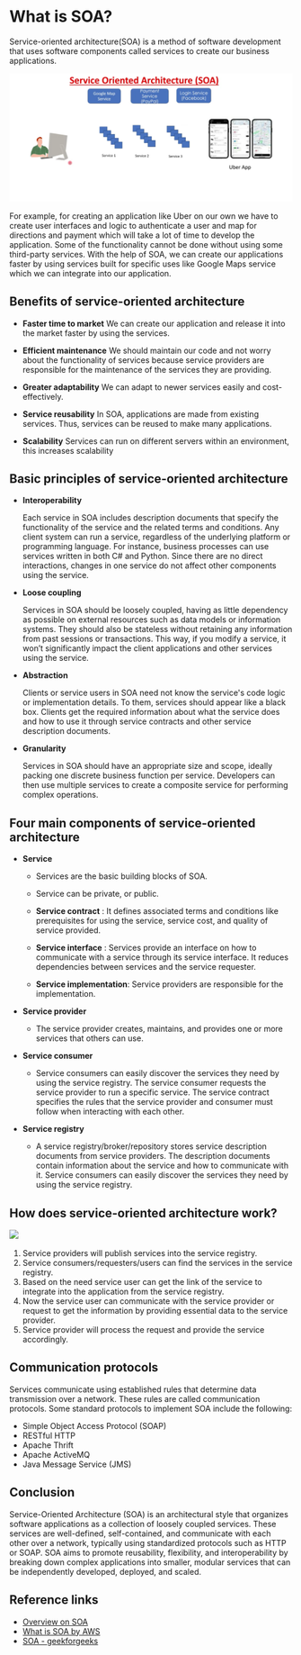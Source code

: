 # What is SOA?

Service-oriented architecture(SOA) is a method of software development that uses software components called services to create our business applications.

<img src='../images/soa-example.png' >

For example, for creating an application like Uber on our own we have to create user interfaces and logic to authenticate a user and map for directions and payment which will take a lot of time to develop the application. Some of the functionality cannot be done without using some third-party services. With the help of SOA, we can create our applications faster by using services built for specific uses like Google Maps service which we can integrate into our application.

## Benefits of service-oriented architecture

 - **Faster time to market** 
    We can create our application and release it into the market faster by using the services.

 - **Efficient maintenance**
    We should maintain our code and not worry about the functionality of services because service providers are responsible for the maintenance of the services they are providing.
  
 - **Greater adaptability**
    We can adapt to newer services easily and cost-effectively.

 - **Service reusability**
  In SOA, applications are made from existing services. Thus, services can be reused to make many applications.
 - **Scalability**
   Services can run on different servers within an environment, this increases scalability

## Basic principles of service-oriented architecture

- **Interoperability** 

    Each service in SOA includes description documents that specify the functionality of the service and the related terms and conditions. Any client system can run a service, regardless of the underlying platform or programming language. For instance, business processes can use services written in both C# and Python. Since there are no direct interactions, changes in one service do not affect other components using the service.

- **Loose coupling**

   Services in SOA should be loosely coupled, having as little dependency as possible on external resources such as data models or information systems. They should also be stateless without retaining any information from past sessions or transactions. This way, if you modify a service, it won’t significantly impact the client applications and other services using the service.

 - **Abstraction**
  
   Clients or service users in SOA need not know the service's code logic or implementation details. To them, services should appear like a black box. Clients get the required information about what the service does and how to use it through service contracts and other service description documents.

 - **Granularity**
  
    Services in SOA should have an appropriate size and scope, ideally packing one discrete
    business function per service. Developers can then use multiple services to create a composite service for performing complex operations.

## Four main components of service-oriented architecture

 - **Service**
    - Services are the basic building blocks of SOA. 
    - Service can be private, or public.
    - **Service contract** :
     It defines associated terms and conditions like prerequisites for using the service, service cost, and quality of service provided.
    - **Service interface** :
    Services provide an interface on how to communicate with a service through its service interface. It reduces dependencies between services and the service requester. 

    - **Service implementation**:
    Service providers are responsible for the implementation.

  - **Service provider**
    - The service provider creates, maintains, and provides one or more services that others can use.

  - **Service consumer**
    - Service consumers can easily discover the services they need by using the service registry. The service consumer requests the service provider to run a specific service. The service contract specifies the rules that the service provider and consumer must follow when interacting with each other.
  
  - **Service registry**
    - A service registry/broker/repository stores service description documents from service providers. The description documents contain information about the service and how to communicate with it. Service consumers can easily discover the services they need by using the service registry.

 ## How does service-oriented architecture work?

<img src='https://litux.nl/mirror/buildingwebserviceswithjava/FILES/01fig01.gif'>

  1. Service providers will publish services into the service registry.
  2. Service consumers/requesters/users can find the services in the service registry.
  3. Based on the need service user can get the link of the service to integrate into the application from the service registry.
  4. Now the service user can communicate with the service provider or request to get the information by providing essential data to the service provider.
  5. Service provider will process the request and provide the service accordingly.

## Communication protocols

Services communicate using established rules that determine data transmission over a network. These rules are called communication protocols. Some standard protocols to implement SOA include the following:

- Simple Object Access Protocol (SOAP)
- RESTful HTTP
- Apache Thrift
- Apache ActiveMQ
- Java Message Service (JMS)
   
## Conclusion

Service-Oriented Architecture (SOA) is an architectural style that organizes software applications as a collection of loosely coupled services. These services are well-defined, self-contained, and communicate with each other over a network, typically using standardized protocols such as HTTP or SOAP. SOA aims to promote reusability, flexibility, and interoperability by breaking down complex applications into smaller, modular services that can be independently developed, deployed, and scaled. 

## Reference links
 - [Overview on SOA](https://www.youtube.com/watch?v=PA9RjHI463g)
 - [What is SOA by AWS](https://aws.amazon.com/what-is/service-oriented-architecture/)
 - [SOA - geekforgeeks](https://www.geeksforgeeks.org/service-oriented-architecture/)